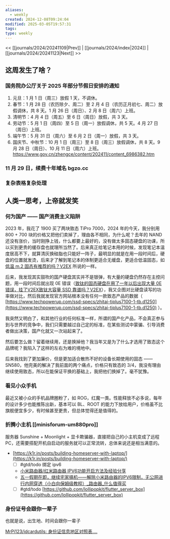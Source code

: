 ```yaml
---
aliases:
  - weekly
created: 2024-12-08T09:24:04
modified: 2025-03-05T19:57:31
tags: 
type: weekly
---
```


<< [[journals/2024/20241109|Prev]] | [[journals/2024/index|2024]] | [[journals/2024/20241123|Next]] >>

## 这周发生了啥？
### 国务院办公厅关于 2025 年部分节假日安排的通知
1. 元旦：1 月 1 日（周三）放假 1 天，不调休。
2. 春节：1 月 28 日（农历除夕、周二）至 2 月 4 日（农历正月初七、周二）放假调休，共 8 天。1 月 26 日（周日）、2 月 8 日（周六）上班。
3. 清明节：4 月 4 日（周五）至 6 日（周日）放假，共 3 天。
4. 劳动节：5 月 1 日（周四）至 5 日（周一）放假调休，共 5 天。4 月 27 日（周日）上班。
5. 端午节：5 月 31 日（周六）至 6 月 2 日（周一）放假，共 3 天。
6. 国庆节、中秋节：10 月 1 日（周三）至 8 日（周三）放假调休，共 8 天。9 月 28 日（周日）、10 月 11 日（周六）上班。
https://www.gov.cn/zhengce/content/202411/content_6986382.htm

### 11 月 29 日，续费十年域名 bgzo.cc

### 复杂表格复杂处理
## 人类一思考，上帝就发笑

### 何为国产 —— 国产消费主义陷阱

2023 年，我花了 1900 买了两块致态 TiPro 7000，2024 年的今天，我分别用 800 + 700 块的价格又把他们卖掉了，理由各不相同，为什么呢？去年的 NAND 还没有涨价，当时刚挣上钱，什么都要上最好的，没有做太多固态硬盘的功课，所以买到更贵的缓存盘也就理所当然了。后来真正给笔记本用的时候，发现笔记本温度居高不下，就算清灰换硅脂也只能好一阵子，最明显的就是在用一段时间后，硬盘的位置就发烫，后来才了解到笔记本的体制更适合无缓盘，更适合低温固态，如 [低温 m.2 固态有推荐的吗？V2EX](https://hk.v2ex.com/t/1050695) 所说的一样。

后来，我发现其实鼓吹的国产硬盘其实并不是银弹，有大量的硬盘仍然存在主控问题，用一段时间后就出现 0E 错误（[致钛的固态硬盘在用了一年以后出现大量 0E 错误，挂了V2EX](https://www.v2ex.com/t/1051990)[致钛大容量 SSD 靠谱吗？V2EX](https://s.v2ex.com/t/1035238)），我又企图对比硬盘读写的功率做对比，然后我就发现官方网站根本没有任何一款致态产品的数据（ [https://www.techpowerup.com/ssd-specs/zhitai-tiplus7100-1-tb.d1250](https://www.techpowerup.com/ssd-specs/zhitai-tiplus7100-1-tb.d1250) ）。

我突然又明白了，和其他行业的任何标准一样，所谓的国产化产品，不会真正参与到与世界的竞争中，我们只需要越过自己定的标准，在某些测试中蒙骗、引导消费者做出决策，国产化就又一次站起来了。

然后要怎么做？留着继续用，还是换掉他？我当年又是为了什么才选用了致态这个品牌呢？我陷入了这样的左右为难的境地中。

后来我找到了更加廉价，但是更加适合散热不好的设备长期使用的固态 —— SN580，他完美的解决了我前面的两个痛点，价格只有致态的 3/4，我没有理由继续使用致态，所以在能保证平换的基础上，我把他们换掉了。毫不犹豫。

### 看见小众手机

最近又被小众的手机品牌圈粉了，如 ROG，红魔一类。性能释放不必多说，每年的设计多少也能推陈出新，基本可以 BL、ROOT 的能力下放给用户，价格虽不比旗舰便宜多少，有时候甚至更贵，但总体觉得还是值得的。

### 折腾小主机 [[minisforum-um880pro]]

服务器 Sunshine + Moonlight + 显卡欺骗器，直接把自己的小主机变成了远程 PC，还需要搭配开机自启动的服务就可以正常流转，总体来说还是相当满意的。

- [https://k1r.in/posts/building-homeserver-with-laptop/](https://k1r.in/posts/building-homeserver-with-laptop/)
    - [ ] #gtd/todo 绑定 ipv6
    - [小米路由器/红米路由器 IPV6功能开启方法及经验分享](https://web.vip.miui.com/page/info/mio/mio/detail?app_version=dev.20051&postId=36917945)
    - [五一假期在即，继续宅家搞机——解除小米路由器的IPV6限制，无公网进行内网穿透（小白向保姆级教程）_路由器_什么值得买](https://post.smzdm.com/p/a5oegewk/)
    - [ ] #gtd/todo [https://github.com/lollipopkit/flutter_server_box](https://github.com/lollipopkit/flutter_server_box)

### 身份证号会跟你一辈子

也就是说，出生地、时间会跟你一辈子

[MrPi123/idcardutils: 身份证信息地区对照表....](https://github.com/MrPi123/idcardutils/blob/master/%E8%BA%AB%E4%BB%BD%E8%AF%81%E7%9C%81%E5%B8%82%E5%8C%BA%E5%AF%B9%E7%85%A7%E8%A1%A8.json)

